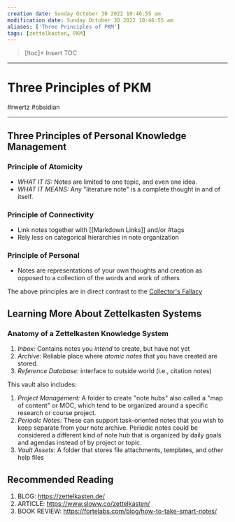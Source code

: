 ```yaml
---
creation date: Sunday October 30 2022 10:46:55 am
modification date: Sunday October 30 2022 10:46:55 am
aliases: ['Three Principles of PKM'] 
tags: [zettelkasten, PKM] 
---
```

>[!toc]+
>Insert TOC

---
# Three Principles of PKM
#rwertz #obsidian 

---
## Three Principles of Personal Knowledge Management

### Principle of Atomicity
- *WHAT IT IS:* Notes are limited to one topic, and even one idea. 
- *WHAT IT MEANS:* Any "literature note" is a complete thought in and of itself. 

### Principle of Connectivity
- Link notes together with \[\[Markdown Links]] and/or \#tags 
- Rely less on categorical hierarchies in note organization

### Principle of Personal
- Notes are representations of your own thoughts and creation as opposed to a collection of the words and work of others 

The above principles are in direct contrast to the [Collector's Fallacy](https://zettelkasten.de/posts/overview/)

## Learning More About Zettelkasten Systems

### Anatomy of a Zettelkasten Knowledge System
1. *Inbox:* Contains notes you *intend* to create, but have not yet
2. *Archive:* Reliable place where *atomic notes* that you have created are stored. 
3. *Reference Database:* interface to outside world (i.e., citation notes)

This vault also includes: 
1. *Project Management:* A folder to create "note hubs" also called a "map of content" or MOC, which tend to be organized around a specific research or course project. 
2. *Periodic Notes:*  These can support task-oriented notes that you wish to keep separate from your note archive. Periodic notes could be considered a different kind of note hub that is organized by daily goals and agendas instead of by project or topic. 
3. *Vault Assets:* A folder that stores file attachments, templates, and other help files

## Recommended Reading
1. BLOG: https://zettelkasten.de/
2. ARTICLE: https://www.sloww.co/zettelkasten/
3. BOOK REVIEW: https://fortelabs.com/blog/how-to-take-smart-notes/
